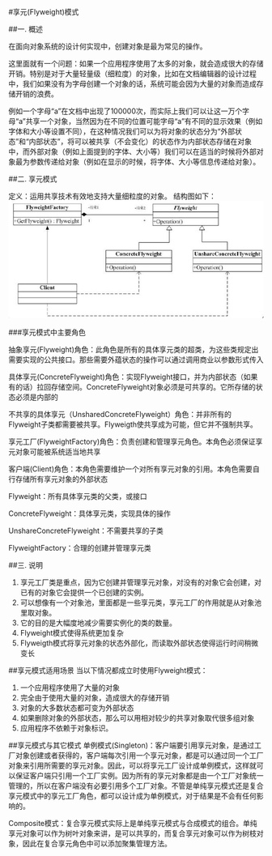 #享元(Flyweight)模式

##一. 概述

在面向对象系统的设计何实现中，创建对象是最为常见的操作。

这里面就有一个问题：如果一个应用程序使用了太多的对象，就会造成很大的存储开销。特别是对于大量轻量级（细粒度）的对象，比如在文档编辑器的设计过程中，我们如果没有为字母创建一个对象的话，系统可能会因为大量的对象而造成存储开销的浪费。

例如一个字母“a”在文档中出现了100000次，而实际上我们可以让这一万个字母“a”共享一个对象，当然因为在不同的位置可能字母“a”有不同的显示效果（例如字体和大小等设置不同），在这种情况我们可以为将对象的状态分为“外部状态”和“内部状态”，将可以被共享（不会变化）的状态作为内部状态存储在对象中，而外部对象（例如上面提到的字体、大小等）我们可以在适当的时候将外部对象最为参数传递给对象（例如在显示的时候，将字体、大小等信息传递给对象）。

##二. 享元模式

定义：运用共享技术有效地支持大量细粒度的对象。
结构图如下：
![结构图](./uml.png)

###享元模式中主要角色

抽象享元(Flyweight)角色：此角色是所有的具体享元类的超类，为这些类规定出需要实现的公共接口。那些需要外蕴状态的操作可以通过调用商业以参数形式传入

具体享元(ConcreteFlyweight)角色：实现Flyweight接口，并为内部状态（如果有的话）拉回存储空间。ConcreteFlyweight对象必须是可共享的。它所存储的状态必须是内部的

不共享的具体享元（UnsharedConcreteFlyweight）角色：并非所有的Flyweight子类都需要被共享。Flyweigth使共享成为可能，但它并不强制共享。

享元工厂(FlyweightFactory)角色：负责创建和管理享元角色。本角色必须保证享元对象可能被系统适当地共享

客户端(Client)角色：本角色需要维护一个对所有享元对象的引用。本角色需要自行存储所有享元对象的外部状态

Flyweight：所有具体享元类的父类，或接口

ConcreteFlyweight：具体享元类，实现具体的操作

UnshareConcreteFlyweight：不需要共享的子类

FlyweightFactory：合理的创建并管理享元类

##三. 说明

1. 享元工厂类是重点，因为它创建并管理享元对象，对没有的对象它会创建，对已有的对象它会提供一个已创建的实例。
2. 可以想像有一个对象池，里面都是一些享元类，享元工厂的作用就是从对象池里取对象。
3. 它的目的是大幅度地减少需要实例化的类的数量。
4. Flyweight模式使得系统更加复杂
5. Flyweigth模式将享元对象的状态外部化，而读取外部状态使得运行时间稍微变长

##享元模式适用场景
当以下情况都成立时使用Flyweight模式：

1. 一个应用程序使用了大量的对象
2. 完全由于使用大量的对象，造成很大的存储开销
3. 对象的大多数状态都可变为外部状态
4. 如果删除对象的外部状态，那么可以用相对较少的共享对象取代很多组对象
5. 应用程序不依赖于对象标识。

##享元模式与其它模式
单例模式(Singleton)：客户端要引用享元对象，是通过工厂对象创建或者获得的，客户端每次引用一个享元对象，都是可以通过同一个工厂对象来引用所需要的享元对象。因此，可以将享元工厂设计成单例模式，这样就可以保证客户端只引用一个工厂实例。因为所有的享元对象都是由一个工厂对象统一管理的，所以在客户端没有必要引用多个工厂对象。不管是单纯享元模式还是复合享元模式中的享元工厂角色，都可以设计成为单例模式，对于结果是不会有任何影响的。

Composite模式：复合享元模式实际上是单纯享元模式与合成模式的组合。单纯享元对象可以作为树叶对象来讲，是可以共享的，而复合享元对象可以作为树枝对象，因此在复合享元角色中可以添加聚集管理方法。
